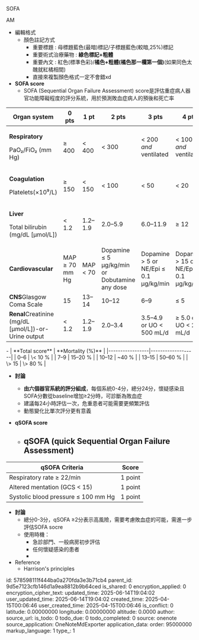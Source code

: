 SOFA

AM

- 編輯格式
  - 顏色註記方式
    - 重要標題 : 母標題藍色(最暗)標記/子標題藍色(較暗,25%)標記
    - 重要術式治療藥物 : **綠色標記+粗體**
    - 重要內文 : 紅色(標準色彩)/**橘色+粗體(橘色那一欄第一個)**(如果同色太醜就紅橘相間)
    - 直接來複製顏色格式一定不會錯xd
- **SOFA score**
  - SOFA (Sequential Organ Failure Assessment) score是評估重症病人器官功能障礙程度的評分系統，用於預測敗血症病人的預後和死亡率
<table>
<colgroup>
<col style="width: 23%" />
<col style="width: 10%" />
<col style="width: 10%" />
<col style="width: 20%" />
<col style="width: 18%" />
<col style="width: 17%" />
</colgroup>
<thead>
<tr class="header">
<th><strong>Organ system</strong></th>
<th><strong>0 pts</strong></th>
<th><strong>1 pt</strong></th>
<th><strong>2 pts</strong></th>
<th><strong>3 pts</strong></th>
<th><strong>4 pts</strong></th>
</tr>
</thead>
<tbody>
<tr class="odd">
<td><p><strong>Respiratory</strong></p>
<p>PaO₂/FiO₂ (mm Hg)</p></td>
<td>≥ 400</td>
<td>&lt; 400</td>
<td>&lt; 300</td>
<td>&lt; 200 <em>and</em> ventilated</td>
<td>&lt; 100 <em>and</em> ventilated</td>
</tr>
<tr class="even">
<td><p><strong>Coagulation</strong></p>
<p>Platelets(×10⁹/L)</p></td>
<td>≥ 150</td>
<td>&lt; 150</td>
<td>&lt; 100</td>
<td>&lt; 50</td>
<td>&lt; 20</td>
</tr>
<tr class="odd">
<td><p><strong>Liver</strong></p>
<p>Total bilirubin (mg/dL [µmol/L])</p></td>
<td>&lt; 1.2</td>
<td>1.2–1.9</td>
<td>2.0–5.9</td>
<td>6.0–11.9</td>
<td>≥ 12</td>
</tr>
<tr class="even">
<td><strong>Cardiovascular</strong></td>
<td>MAP ≥ 70 mm Hg</td>
<td>MAP &lt; 70</td>
<td>Dopamine ≤ 5 µg/kg/min or Dobutamine any dose</td>
<td>Dopamine &gt; 5 or NE/Epi ≤ 0.1 µg/kg/min</td>
<td>Dopamine &gt; 15 or NE/Epi &gt; 0.1 µg/kg/min</td>
</tr>
<tr class="odd">
<td><strong>CNS</strong>Glasgow Coma Scale</td>
<td>15</td>
<td>13–14</td>
<td>10–12</td>
<td>6–9</td>
<td>≤ 5</td>
</tr>
<tr class="even">
<td><strong>Renal</strong>Creatinine (mg/dL [µmol/L])-or- Urine output</td>
<td>&lt; 1.2</td>
<td>1.2–1.9</td>
<td>2.0–3.4</td>
<td>3.5–4.9 or UO &lt; 500 mL/d</td>
<td>≥ 5.0 or UO &lt; 200 mL/d</td>
</tr>
</tbody>
</table>
- 
| **Total score** | **Mortality (%)** |
|-----------------|-------------------|
| 0–6             | \< 10 %           |
| 7–9             | 15–20 %           |
| 10–12           | ~40 %             |
| 13–15           | 50–60 %           |
| \> 15           | \> 80 %           |

- **討論**
  - **由六個器官系統的評分組成**，每個系統0-4分，總分24分，懷疑感染且SOFA分數從baseline增加≥2分時，可診斷為敗血症
  - 建議每24小時評估一次，危重患者可能需要更頻繁評估
  - 動態變化比單次評分更有意義

- **qSOFA score**
  - qSOFA (quick Sequential Organ Failure Assessment)
    - 
| **qSOFA Criteria**                  | **Score** |
|-------------------------------------|-----------|
| Respiratory rate ≥ 22/min           | 1 point   |
| Altered mentation (GCS \< 15)       | 1 point   |
| Systolic blood pressure ≤ 100 mm Hg | 1 point   |
- **討論**
  - 總分0-3分，qSOFA ≥2分表示高風險，需要考慮敗血症的可能，需進一步評估SOFA socre
  - 使用時機：
    - 急診部門、一般病房初步評估
    - 任何懷疑感染的患者
    - 
- Reference
  - Harrison's principles



id: 578598111f444ba0a270fda3e3b71cb4
parent_id: 9d5e7123cfb146d1a9ea8812b9b64ced
is_shared: 0
encryption_applied: 0
encryption_cipher_text: 
updated_time: 2025-06-14T19:04:02
user_updated_time: 2025-06-14T19:04:02
created_time: 2025-04-15T00:06:46
user_created_time: 2025-04-15T00:06:46
is_conflict: 0
latitude: 0.00000000
longitude: 0.00000000
altitude: 0.0000
author: 
source_url: 
is_todo: 0
todo_due: 0
todo_completed: 0
source: onenote
source_application: OneNoteMdExporter
application_data: 
order: 95000000
markup_language: 1
type_: 1